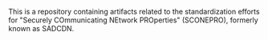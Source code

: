 This is a repository containing artifacts related to the standardization efforts for "Securely COmmunicating NEtwork PROperties" (SCONEPRO), formerly known as SADCDN.
